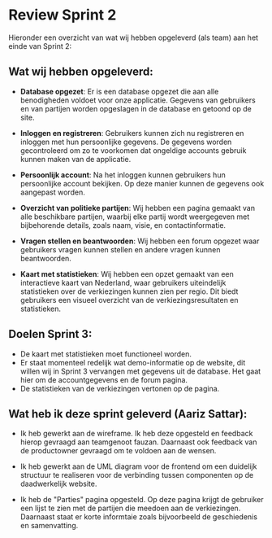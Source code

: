# Review Sprint 2

Hieronder een overzicht van wat wij hebben opgeleverd (als team) aan het einde van Sprint 2:

## Wat wij hebben opgeleverd:

-   **Database opgezet**: Er is een database opgezet die aan alle benodigheden voldoet voor onze applicatie. Gegevens van gebruikers en van partijen worden opgeslagen in de database en getoond op de site.

-   **Inloggen en registreren**: Gebruikers kunnen zich nu registreren en inloggen met hun persoonlijke gegevens. De gegevens worden gecontroleerd om zo te voorkomen dat ongeldige accounts gebruik kunnen maken van de applicatie.

-   **Persoonlijk account**: Na het inloggen kunnen gebruikers hun persoonlijke account bekijken. Op deze manier kunnen de gegevens ook aangepast worden.

-   **Overzicht van politieke partijen**: Wij hebben een pagina gemaakt van alle beschikbare partijen, waarbij elke partij wordt weergegeven met bijbehorende details, zoals naam, visie, en contactinformatie.

-   **Vragen stellen en beantwoorden**: Wij hebben een forum opgezet waar gebruikers vragen kunnen stellen en andere vragen kunnen beantwoorden.

-   **Kaart met statistieken**: Wij hebben een opzet gemaakt van een interactieve kaart van Nederland, waar gebruikers uiteindelijk statistieken over de verkiezingen kunnen zien per regio. Dit biedt gebruikers een visueel overzicht van de verkiezingsresultaten en statistieken.

## Doelen Sprint 3:

-   De kaart met statistieken moet functioneel worden.
-   Er staat momenteel redelijk wat demo-informatie op de website, dit willen wij in Sprint 3 vervangen met gegevens uit de database. Het gaat hier om de accountgegevens en de forum pagina.
-   De statistieken van de verkiezingen vertonen op de pagina.

## Wat heb ik deze sprint geleverd (Aariz Sattar):

-   Ik heb gewerkt aan de wireframe. Ik heb deze opgesteld en feedback hierop gevraagd aan teamgenoot fauzan. Daarnaast ook feedback van de productowner gevraagd om te voldoen aan de wensen.

-   Ik heb gewerkt aan de UML diagram voor de frontend om een duidelijk structuur te realiseren voor de verbinding tussen componenten op de daadwerkelijk website.

-   Ik heb de "Parties" pagina opgesteld. Op deze pagina krijgt de gebruiker een lijst te zien met de partijen die meedoen aan de verkiezingen. Daarnaast staat er korte informtaie zoals bijvoorbeeld de geschiedenis en samenvatting.

